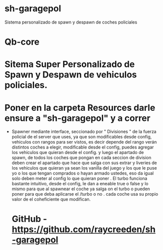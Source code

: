 # sh-garagepol
Sistema personalizado de spawn y despawn de coches policiales
# Qb-core 
# Sitema  Super Personalizado de Spawn y Despawn de vehiculos policiales. 
# Poner en la carpeta Resources  darle ensure a "sh-garagepol" y a correr 
- Spawner mediante interface, seccionado por " Divisiones "  de la fuerza policial de el server que uses, ya que son modificables desde config,  vehiculos con rangos para ser vistos, es decir depende del rango verán distintos coches a elegir, modificable desde el config, puedes agregar los vehiculos que quieran desde el config. y  luego el apartado de spawn, de todos los coches que pongan en cada seccion de division deben crear el apartado que hace que salga con sus extrar  y liveries de los vehiculos que quieran ya sean los vanilla del juego y los que le puse yo o los que tengan comprados o hayan armado ustedes, eso da igual solo deben meter al config lo que quieran poner . 
 El turbo funciona bastante intuitivo, desde el config, le dan a eneable true o false y lo mismo para que al spawnear el coche ya salga on el turbo o pueden poner para que deba aplicarse el /turbo o no .  cada coche usa su propio valor de  el coheficiente que modifican. 

  # GitHub - https://github.com/raycreeden/sh-garagepol
